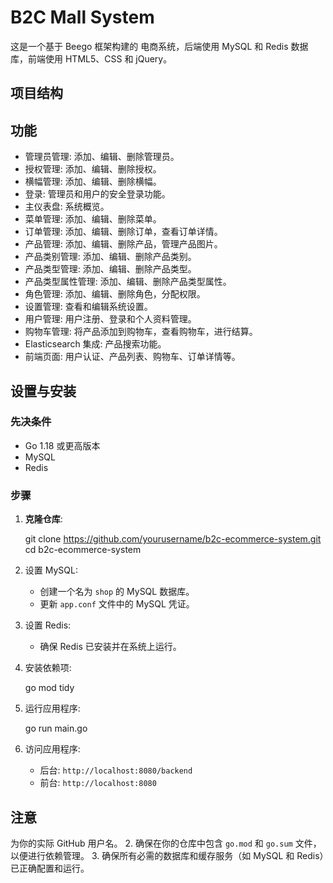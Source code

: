 
# B2C Mall System

这是一个基于 Beego 框架构建的  电商系统，后端使用 MySQL 和 Redis 数据库，前端使用 HTML5、CSS 和 jQuery。

## 项目结构



## 功能

- 管理员管理: 添加、编辑、删除管理员。
- 授权管理: 添加、编辑、删除授权。
- 横幅管理: 添加、编辑、删除横幅。
- 登录: 管理员和用户的安全登录功能。
- 主仪表盘: 系统概览。
- 菜单管理: 添加、编辑、删除菜单。
- 订单管理: 添加、编辑、删除订单，查看订单详情。
- 产品管理: 添加、编辑、删除产品，管理产品图片。
- 产品类别管理: 添加、编辑、删除产品类别。
- 产品类型管理: 添加、编辑、删除产品类型。
- 产品类型属性管理: 添加、编辑、删除产品类型属性。
- 角色管理: 添加、编辑、删除角色，分配权限。
- 设置管理: 查看和编辑系统设置。
- 用户管理: 用户注册、登录和个人资料管理。
- 购物车管理: 将产品添加到购物车，查看购物车，进行结算。
- Elasticsearch 集成: 产品搜索功能。
- 前端页面: 用户认证、产品列表、购物车、订单详情等。

## 设置与安装

### 先决条件

- Go 1.18 或更高版本
- MySQL
- Redis

### 步骤

1. **克隆仓库**:
   
   git clone https://github.com/yourusername/b2c-ecommerce-system.git
   cd b2c-ecommerce-system
 

2. 设置 MySQL:
   - 创建一个名为 `shop` 的 MySQL 数据库。
   - 更新 `app.conf` 文件中的 MySQL 凭证。

3. 设置 Redis:
   - 确保 Redis 已安装并在系统上运行。

4. 安装依赖项:
   
   go mod tidy
 

5. 运行应用程序:
   
   go run main.go
   

6. 访问应用程序:
   - 后台: `http://localhost:8080/backend`
   - 前台: `http://localhost:8080`

## 注意
为你的实际 GitHub 用户名。
2. 确保在你的仓库中包含 `go.mod` 和 `go.sum` 文件，以便进行依赖管理。
3. 确保所有必需的数据库和缓存服务（如 MySQL 和 Redis）已正确配置和运行。
